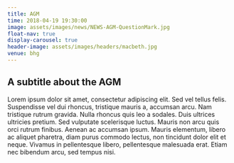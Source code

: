 ```yaml
---
title: AGM
time: 2018-04-19 19:30:00
image: assets/images/news/NEWS-AGM-QuestionMark.jpg
float-nav: true
display-carousel: true
header-image: assets/images/headers/macbeth.jpg
venue: bhg
---
```


## A subtitle about the AGM

Lorem ipsum dolor sit amet, consectetur adipiscing elit. Sed vel tellus felis. Suspendisse vel dui rhoncus, tristique mauris a, accumsan arcu. Nam tristique rutrum gravida. Nulla rhoncus quis leo a sodales. Duis ultrices ultricies pretium. Sed vulputate scelerisque luctus. Mauris non arcu quis orci rutrum finibus. Aenean ac accumsan ipsum. Mauris elementum, libero ac aliquet pharetra, diam purus commodo lectus, non tincidunt dolor elit et neque. Vivamus in pellentesque libero, pellentesque malesuada erat. Etiam nec bibendum arcu, sed tempus nisi.
